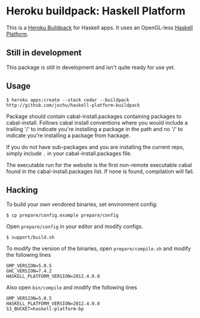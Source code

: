 Heroku buildpack: Haskell Platform
====

This is a [Heroku Buildpack](https://devcenter.heroku.com/articles/buildpacks) for Haskell apps. It uses an OpenGL-less
[Haskell Platform](http://www.haskell.org/platform/).

Still in development
----

This package is still in development and isn't quite ready for use yet.

Usage
----

```
$ heroku apps:create --stack cedar --buildpack http://github.com/jochu/haskell-platform-buildpack
```

Package should contain cabal-install.packages containing packages to cabal-install. Follows cabal install conventions
where you would include a trailing '/' to indicate you're installing a package in the path and no '/' to indicate you're
installing a package from hackage.

If you do not have sub-packages and you are installing the current repo, simply include `.` in your
cabal-install.packages file.

The executable run for the website is the first non-remote executable cabal found in the cabal-install.packages list. If
none is found, compilation will fail.

Hacking
----

To build your own vendored binaries, set environment config:

```
$ cp prepare/config.example prepare/config
```

Open `prepare/config` in your editor and modify configs.

```
$ support/build.sh
```

To modify the version of the binaries, open `prepare/compile.sh` and modify the following lines

```
GMP_VERSION=5.0.5
GHC_VERSION=7.4.2
HASKELL_PLATFORM_VERSION=2012.4.0.0
```

Also open `bin/compile` and modify the following lines

```
GMP_VERSION=5.0.5
HASKELL_PLATFORM_VERSION=2012.4.0.0
S3_BUCKET=haskell-platform-bp
```
